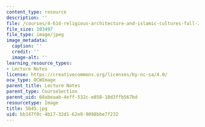 ```yaml
---
content_type: resource
description: ''
file: /courses/4-614-religious-architecture-and-islamic-cultures-fall-2002/bb147f0c4b1732d162e99098bbe7f232_5045.jpg
file_size: 103497
file_type: image/jpeg
image_metadata:
  caption: ''
  credit: ''
  image-alt: ''
learning_resource_types:
- Lecture Notes
license: https://creativecommons.org/licenses/by-nc-sa/4.0/
ocw_type: OCWImage
parent_title: Lecture Notes
parent_type: CourseSection
parent_uid: 68abeaab-4eff-532c-e858-18d3ffb567bd
resourcetype: Image
title: 5045.jpg
uid: bb147f0c-4b17-32d1-62e9-9098bbe7f232
---
```

